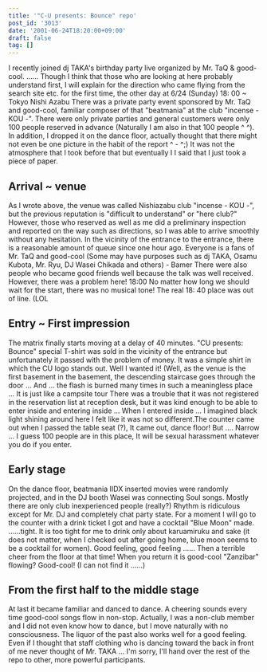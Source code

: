```yaml
---
title: '"C-U presents: Bounce" repo'
post_id: '3013'
date: '2001-06-24T18:20:00+09:00'
draft: false
tag: []
---
```


I recently joined dj TAKA's birthday party live organized by Mr. TaQ & good-cool. ...... Though I think that those who are looking at here probably understand first, I will explain for the direction who came flying from the search site etc. for the first time, the other day at 6/24 (Sunday) 18: 00 ~ Tokyo Nishi Azabu There was a private party event sponsored by Mr. TaQ and good-cool, familiar composer of that "beatmania" at the club "incense - KOU -". There were only private parties and general customers were only 100 people reserved in advance (Naturally I am also in that 100 people ^ ^). In addition, I dropped it on the dance floor, actually thought that there might not even be one picture in the habit of the report ^ - ^;) It was not the atmosphere that I took before that but eventually I I said that I just took a piece of paper.

## Arrival ~ venue

As I wrote above, the venue was called Nishiazabu club "incense - KOU -", but the previous reputation is "difficult to understand" or "here club?" However, those who reserved as well as me did a preliminary inspection and reported on the way such as directions, so I was able to arrive smoothly without any hesitation. In the vicinity of the entrance to the entrance, there is a reasonable amount of queue since one hour ago. Everyone is a fans of Mr. TaQ and good-cool (Some may have purposes such as dj TAKA, Osamu Kubota, Mr. Ryu, DJ Wasei Chikada and others) - Bamer There were also people who became good friends well because the talk was well received. However, there was a problem here! 18:00 No matter how long we should wait for the start, there was no musical tone! The real 18: 40 place was out of line. (LOL

## Entry ~ First impression

The matrix finally starts moving at a delay of 40 minutes. "CU presents: Bounce" special T-shirt was sold in the vicinity of the entrance but unfortunately it passed with the problem of money. It was a simple shirt in which the CU logo stands out. Well I wanted it! (Well, as the venue is the first basement in the basement, the descending staircase goes through the door ... And ... the flash is burned many times in such a meaningless place ... It is just like a campsite tour There was a trouble that it was not registered in the reservation list at reception desk, but it was kind enough to be able to enter inside and entering inside ... When I entered inside ... I imagined black light shining around here I felt like it was not so different.The counter came out when I passed the table seat (?), It came out, dance floor! But .... Narrow ... I guess 100 people are in this place, It will be sexual harassment whatever you do if you enter.

## Early stage

On the dance floor, beatmania IIDX inserted movies were randomly projected, and in the DJ booth Wasei was connecting Soul songs. Mostly there are only club inexperienced people (really?) Rhythm is ridiculous except for Mr. DJ and completely chat party state. For a moment I will go to the counter with a drink ticket I got and have a cocktail "Blue Moon" made. ……tight. It is too tight for me to drink only about karuamiruku and sake (it does not matter, when I checked out after going home, blue moon seems to be a cocktail for women). Good feeling, good feeling ...... Then a terrible cheer from the floor at that time! When you return it is good-cool "Zanzibar" flowing? Good-cool! (I can not find it ......)

## From the first half to the middle stage

At last it became familiar and danced to dance. A cheering sounds every time good-cool songs flow in non-stop. Actually, I was a non-club member and I did not even know how to dance, but I move naturally with no consciousness. The liquor of the past also works well for a good feeling. Even if I thought that staff clothing who is dancing toward the back in front of me never thought of Mr. TAKA ... I'm sorry, I'll hand over the rest of the repo to other, more powerful participants.